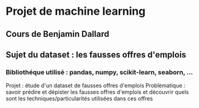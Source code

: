 # Projet de machine learning

## Cours de Benjamin Dallard

## Sujet du dataset : les fausses offres d'emplois

### Bibliothéque utilisé : pandas, numpy, scikit-learn, seaborn, ...

Projet : étude d'un dataset de fausses offres d'emplois
Problèmatique : savoir prédire et dépister les fausses offres d'emplois et découvrir quels sont les techniques/particularités utilisées dans ces offres